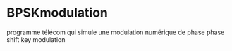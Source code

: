 # BPSKmodulation
programme télécom qui simule une modulation numérique de phase phase shift key modulation 
